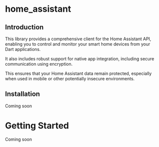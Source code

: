 # home_assistant

## Introduction

This library provides a comprehensive client for the Home Assistant API,
enabling you to control and monitor your smart home devices from your Dart applications.

It also includes robust support for native app integration, including secure communication
using encryption.

This ensures that your Home Assistant data remain protected, especially when used in mobile or
other potentially insecure environments.

## Installation

Coming soon

# Getting Started

Coming soon